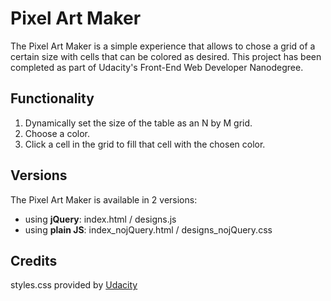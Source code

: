 # Pixel Art Maker

The Pixel Art Maker is a simple experience that allows to chose a grid of a certain size with cells that can be colored as desired. This project has been completed as part of Udacity's Front-End Web Developer Nanodegree.

## Functionality

1. Dynamically set the size of the table as an N by M grid.
2. Choose a color.
3. Click a cell in the grid to fill that cell with the chosen color.

## Versions

The Pixel Art Maker is available in 2 versions:
* using **jQuery**: index.html / designs.js
* using **plain JS**: index_nojQuery.html / designs_nojQuery.css

## Credits

styles.css provided by [Udacity](www.udacity.com)

